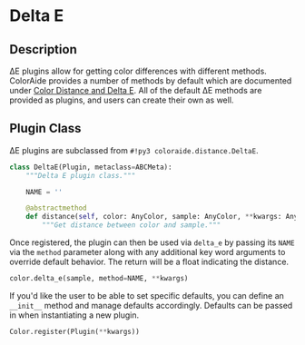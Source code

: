 # Delta E

## Description

∆E plugins allow for getting color differences with different methods. ColorAide provides a number of methods by default
which are documented under [Color Distance and Delta E](../distance.md). All of the default ∆E methods are provided as
plugins, and users can create their own as well.

## Plugin Class

∆E plugins are subclassed from `#!py3 coloraide.distance.DeltaE`.

```py
class DeltaE(Plugin, metaclass=ABCMeta):
    """Delta E plugin class."""

    NAME = ''

    @abstractmethod
    def distance(self, color: AnyColor, sample: AnyColor, **kwargs: Any) -> float:
        """Get distance between color and sample."""
```

Once registered, the plugin can then be used via `delta_e` by passing its `NAME` via the `method` parameter along with
any additional key word arguments to override default behavior. The return will be a float indicating the distance.

```py
color.delta_e(sample, method=NAME, **kwargs)
```

If you'd like the user to be able to set specific defaults, you can define an `__init__` method and manage defaults
accordingly. Defaults can be passed in when instantiating a new plugin.

```py
Color.register(Plugin(**kwargs))
```
